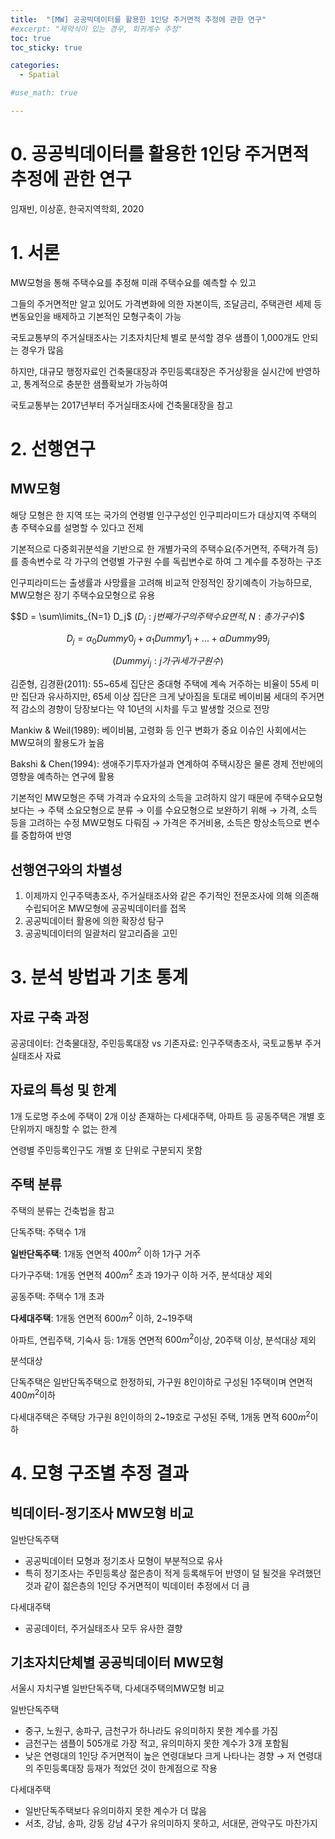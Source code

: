 ```yaml
---
title:  "[MW] 공공빅데이터를 활용한 1인당 주거면적 추정에 관한 연구"
#excerpt: "제약식이 있는 경우, 회귀계수 추정"
toc: true
toc_sticky: true

categories:
  - Spatial

#use_math: true

---
```


# 0. 공공빅데이터를 활용한 1인당 주거면적 추정에 관한 연구

임재빈, 이상훈, 한국지역학회, 2020

# 1. 서론

MW모형을 통해 주택수요를 추정해 미래 주택수요를 예측할 수 있고

그들의 주거면적만 알고 있어도 가격변화에 의한 자본이득, 조달금리, 주택관련 세제 등 변동요인을 배제하고 기본적인 모형구축이 가능

국토교통부의 주거실태조사는 기초자치단체 별로 분석할 경우 샘플이 1,000개도 안되는 경우가 많음

하지만, 대규모 행정자료인 건축물대장과 주민등록대장은 주거상황을 실시간에 반영하고, 통계적으로 충분한 샘플확보가 가능하여

국토교통부는 2017년부터 주거실태조사에 건축물대장을 참고

# 2. 선행연구

## MW모형

해당 모형은 한 지역 또는 국가의 연령별 인구구성인 인구피라미드가 대상지역 주택의 총 주택수요를 설명할 수 있다고 전제

기본적으로 다중회귀분석을 기반으로 한 개별가국의 주택수요(주거면적, 주택가격 등)를 종속변수로 각 가구의 연령별 가구원 수를 독립변수로 하여 그 계수를 추정하는 구조

인구피라미드는 출생률과 사망률을 고려해 비교적 안정적인 장기예측이 가능하므로, MW모형은 장기 주택수요모형으로 유용

$$D = \sum\limits_{N=1} D_j$  ($D_j: j번째 가구의 주택수요면적, N: 총가구수)$$

$$D_j = \alpha_0Dummy 0_j + \alpha_1Dummy 1_j + ... + \alpha Dummy99_j$$ 

$$(Dummy i_j:  j가구  i세 가구원수)$$

 

김준형, 김경환(2011): 55~65세 집단은 중대형 주택에 계속 거주하는 비율이 55세 미만 집단과 유사하지만, 65세 이상 집단은 크게 낮아짐을 토대로 베이비붐 세대의 주거면적 감소의 경향이 당장보다는 약 10년의 시차를 두고 발생할 것으로 전망

Mankiw & Weil(1989): 베이비붐, 고령화 등 인구 변화가 중요 이슈인 사회에서는 MW모혀의 활용도가 높음

Bakshi & Chen(1994): 생애주기투자가설과 연계하여 주택시장은 물론 경제 전반에의 영향을 예측하는 연구에 활용

기본적인 MW모형은 주택 가격과 수요자의 소득을 고려하지 않기 때문에 주택수요모형보다는 → 주택 소요모형으로 분류 → 이를 수요모형으로 보완하기 위해 → 가격, 소득 등을 고려하는 수정 MW모형도 다뤄짐 → 가격은 주거비용, 소득은 항상소득으로 변수를 중합하여 반영

## 선행연구와의 차별성

1. 이제까지 인구주택총조사, 주거실태조사와 같은 주기적인 전문조사에 의해 의존해 수립되어온 MW모형에 공공빅데이터를 접목
2. 공공빅데이터 활용에 의한 확장성 탐구
3. 공공빅데이터의 일괄처리 알고리즘을 고민

# 3. 분석 방법과 기초 통계

## 자료 구축 과정

공공데이터: 건축물대장, 주민등록대장 vs 기존자료: 인구주택총조사, 국토교통부 주거실태조사 자료

## 자료의 특성 및 한계

1개 도로명 주소에 주택이 2개 이상 존재하는 다세대주택, 아파트 등 공동주택은 개별 호 단위까지 매칭할 수 없는 한계

연령별 주민등록인구도 개별 호 단위로 구분되지 못함

## 주택 분류

주택의 분류는 건축법을 참고

단독주택: 주택수 1개

**일반단독주택**: 1개동 연면적 $400m^2$ 이하 1가구 거주

다가구주택: 1개동 연면적 $400m^2$ 초과 19가구 이하 거주, 분석대상 제외

공동주택: 주택수 1개 초과

**다세대주택**: 1개동 연면적 $600m^2$ 이하, 2~19주택

아파트, 연립주택, 기숙사 등: 1개동 연면적  $600m^2$이상, 20주택 이상, 분석대상 제외 

분석대상 

단독주택은 일반단독주택으로 한정하되, 가구원 8인이하로 구성된 1주택이며 연면적  $400m^2$이하

다세대주택은 주택당 가구원 8인이하의 2~19호로 구성된 주택, 1개동 면적  $600m^2$이하

# 4. 모형 구조별 추정 결과

## 빅데이터-정기조사 MW모형 비교

일반단독주택

- 공공빅데이터 모형과 정기조사 모형이 부분적으로 유사
- 특히 정기조사는 주민등록상 젊은층이 적게 등록해두어 반영이 덜 될것을 우려했던것과 같이 젊은층의 1인당 주거면적이 빅데이터 추정에서 더 큼

다세대주택
- 공공데이터, 주거실태조사 모두 유사한 결향

## 기초자치단체별 공공빅데이터 MW모형

서울시 자치구별 일반단독주택, 다세대주택의MW모형 비교

일반단독주택

- 중구, 노원구, 송파구, 금천구가 하나라도 유의미하지 못한 계수를 가짐
- 금천구는 샘플이 505개로 가장 적고, 유의미하지 못한 계수가 3개 포함됨
- 낮은 연령대의 1인당 주거면적이 높은 연령대보다 크게 나타나는 경향 → 저 연령대의 주민등록대장 등재가 적었던 것이 한계점으로 작용

다세대주택

- 일반단독주택보다 유의미하지 못한 계수가 더 많음
- 서초, 강남, 송파, 강동 강남 4구가 유의미하지 못하고, 서대문, 관악구도 마찬가지